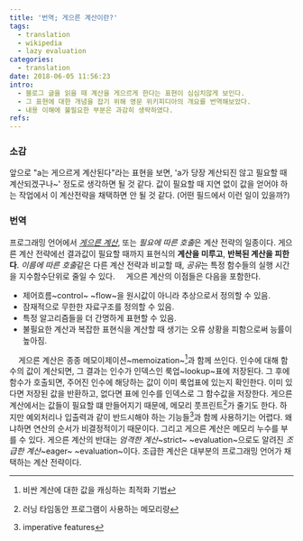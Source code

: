```yaml
---
title: '번역; 게으른 계산이란?'
tags:
  - translation
  - wikipedia
  - lazy evaluation
categories:
  - translation
date: 2018-06-05 11:56:23
intro: 
  - 블로그 글을 읽을 때 계산을 게으르게 한다는 표현이 심심치않게 보인다.
  - 그 표현에 대한 개념을 잡기 위해 영문 위키피디아의 개요를 번역해보았다.
  - 내용 이해에 불필요한 부분은 과감히 생략하였다.
refs:
---
```

### 소감
앞으로 "a는 게으르게 계산된다"라는 표현을 보면, 
'a가 당장 계산되진 않고 필요할 때 계산되겠구나~' 정도로 생각하면 될 것 같다.
 값이 필요할 때 지연 없이 값을 얻어야 하는 작업에서 
이 계산전략을 채택하면 안 될 것 같다. 
(어떤 필드에서 이런 일이 있을까?)



### 번역
프로그래밍 언어에서 *[게으른 계산](https://en.wikipedia.org/wiki/Lazy_evaluation)*, 
또는 *필요에 따른 호출*은 계산 전략의 일종이다. 
게으른 계산 전략에선 결과값이 필요할 때까지 표현식의 **계산을 미루고**, **반복된 계산을 피한다**. 
*이름에 따른 호출*같은 다른 계산 전략과 비교할 때, 
*공유*는 특정 함수들의  실행 시간을 지수함수단위로 줄일 수 있다.
&nbsp;&nbsp;&nbsp;&nbsp;게으른 계산의 이점들은 다음을 포함한다.
  - 제어흐름~control~ ~flow~을 원시값이 아니라 추상으로서 정의할 수 있음.
  - 잠재적으로 무한한 자료구조를 정의할 수 있음. 
  -  특정 알고리즘들을 더 간명하게 표현할 수 있음.
  - 불필요한 계산과 복잡한 표현식을 계산할 때 생기는 오류 상황을 피함으로써 능률이 높아짐. 

&nbsp;&nbsp;&nbsp;&nbsp;게으른 계산은 종종 메모이제이션~memoization~[^memoization]과 함께 쓰인다.
인수에 대해 함수의 값이 계산되면, 그 결과는 인수가 인덱스인 룩업~lookup~표에 저장된다.
그 후에 함수가 호출되면, 주어진 인수에 해당하는 값이 이미 룩업표에 있는지 확인한다.
이미 있다면 저장된 값을 반환하고, 없다면 표에 인수를 인덱스로 그 함수값을 저장한다.
게으른 계산에서는 값들이 필요할 떄 만들어지기 때문에, 메모리 풋프린트[^footprint]가  줄기도 한다.
하지만 예외처리나 입출력과 같이 반드시해야 하는 기능들[^necessaryWork]과 함께 사용하기는 어렵다.
왜냐하면 연산의 순서가 비결정적이기 때문이다.
그리고 게으른 계산은 메모리 누수를 부를 수 있다.
게으른 계산의 반대는 *엄격한 계산*~strict~ ~evaluation~으로도 알려진 
 *조급한 계산*~eager~ ~evaluation~이다.
조급한 계산은 대부분의 프로그래밍 언어가 채택하는 계산 전략이다.




[^memoization]: 비싼 계산에 대한 값을 캐싱하는 최적화 기법
[^footprint]: 러닝 타임동안 프로그램이 사용하는 메모리량
[^necessaryWork]: imperative features 


